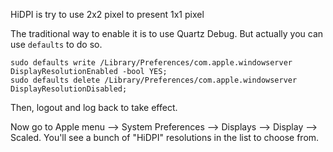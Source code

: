 HiDPI is try to use 2x2 pixel to present 1x1 pixel

The traditional way to enable it is to use Quartz Debug.
But actually you can use `defaults` to do so.

    sudo defaults write /Library/Preferences/com.apple.windowserver DisplayResolutionEnabled -bool YES;
    sudo defaults delete /Library/Preferences/com.apple.windowserver DisplayResolutionDisabled;

Then, logout and log back to take effect.

Now go to Apple menu --> System Preferences --> Displays --> Display --> Scaled.
You'll see a bunch of "HiDPI" resolutions in the list to choose from.
